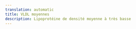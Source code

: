 ```yaml
---
translation: automatic
title: VLDL moyennes
description: Lipoprotéine de densité moyenne à très basse
---
```

